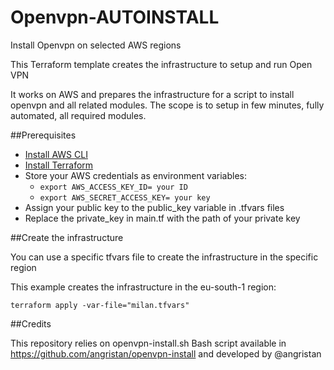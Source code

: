 # Openvpn-AUTOINSTALL
Install Openvpn on selected AWS regions

This Terraform template creates the infrastructure to setup and run Open VPN

It works on AWS and prepares the infrastructure for a script to install openvpn and all related modules. The scope is to setup in few minutes, fully automated, all required modules.

##Prerequisites

- [Install AWS CLI](https://docs.aws.amazon.com/cli/latest/userguide/getting-started-install.html)
- [Install Terraform](https://developer.hashicorp.com/terraform/tutorials/aws-get-started/install-cli)
- Store your AWS credentials as environment variables:
  - ``export AWS_ACCESS_KEY_ID= your ID``
  - ``export AWS_SECRET_ACCESS_KEY= your key``
- Assign your public key to the public_key variable in .tfvars files
- Replace the private_key in main.tf with the path of your private key

##Create the infrastructure

You can use a specific tfvars file to create the infrastructure in the specific region

This example creates the infrastructure in the eu-south-1 region:

``terraform apply -var-file="milan.tfvars"``

##Credits

This repository relies on openvpn-install.sh Bash script available in https://github.com/angristan/openvpn-install and developed by @angristan
